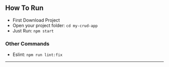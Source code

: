 <br />

## How To Run

- First Download Project
- Open your project folder: `cd my-crud-app`
- Just Run: `npm start`

### Other Commands

- Eslint: `npm run lint:fix`

<hr />
